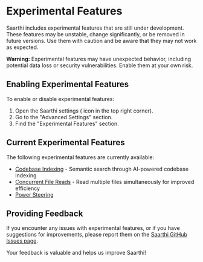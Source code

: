 # Experimental Features

Saarthi includes experimental features that are still under development. These features may be unstable, change significantly, or be removed in future versions. Use them with caution and be aware that they may not work as expected.

**Warning:** Experimental features may have unexpected behavior, including potential data loss or security vulnerabilities. Enable them at your own risk.

## Enabling Experimental Features

To enable or disable experimental features:

1.  Open the Saarthi settings (<Codicon name="gear" /> icon in the top right corner).
2.  Go to the "Advanced Settings" section.
3.  Find the "Experimental Features" section.

## Current Experimental Features

The following experimental features are currently available:

- [Codebase Indexing](/features/experimental/codebase-indexing) - Semantic search through AI-powered codebase indexing
- [Concurrent File Reads](/features/experimental/concurrent-file-reads) - Read multiple files simultaneously for improved efficiency
- [Power Steering](/features/experimental/power-steering)

## Providing Feedback

If you encounter any issues with experimental features, or if you have suggestions for improvements, please report them on the [Saarthi GitHub Issues page](https://github.com/RooCodeInc/Roo-Code/issues).

Your feedback is valuable and helps us improve Saarthi!
